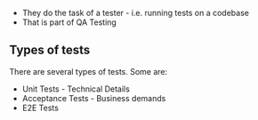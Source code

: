 - They do the task of a tester - i.e. running tests on a codebase
- That is part of QA Testing

## Types of tests
There are several types of tests. Some are:
- Unit Tests - Technical Details
- Acceptance Tests - Business demands
- E2E Tests